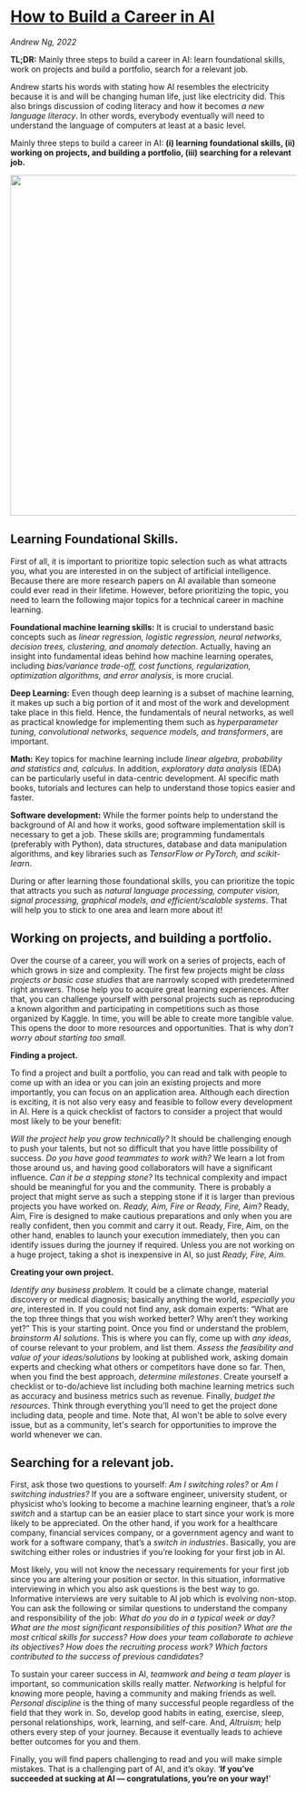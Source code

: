 # [How to Build a Career in AI](https://info.deeplearning.ai/how-to-build-a-career-in-ai-book)
*Andrew Ng, 2022*

**TL;DR:** Mainly three steps to build a career in AI: learn foundational skills, work on projects and build a portfolio, search for a relevant job.

Andrew starts his words with stating how AI resembles the electricity because it is and will be changing human life, just like electricity did.
This also brings discussion of coding literacy and how it becomes *a new* *language literacy*. In other words, everybody eventually will need to 
understand the language of computers at least at a basic level.

Mainly three steps to build a career in AI: **(i) learning foundational skills, (ii) working on projects, and building a portfolio, (iii) searching for a relevant job.**

<p align="center">
  <img src="https://github.com/muratonuryildirim/muratonuryildirim.github.io/blob/master/paper_figs/ai_career_steps.png?raw=true" width=600>
</p>

## **Learning Foundational Skills.**

First of all, it is important to prioritize topic selection such as what attracts you, what you are interested in on the subject of artificial intelligence. 
Because there are more research papers on AI available than someone could ever read in their lifetime. However, before prioritizing the topic, you need to learn
the following major topics for a technical career in machine learning.

**Foundational machine learning skills:** It is crucial to understand basic concepts such as *linear regression, logistic regression, neural networks, 
decision trees, clustering, and anomaly detection*. Actually, having an insight into fundamental ideas behind how machine learning operates, 
including *bias/variance trade-off, cost functions, regularization, optimization algorithms, and error analysis*, is more crucial.

**Deep Learning:** Even though deep learning is a subset of machine learning, it makes up such a big portion of it and most of the work and development
take place in this field. Hence, the fundamentals of neural networks, as well as practical knowledge for implementing them such as *hyperparameter tuning, 
convolutional networks, sequence models, and transformers*, are important.

**Math:** Key topics for machine learning include *linear algebra, probability and statistics and, calculus*. In addition, *exploratory data analysis* (EDA)
can be particularly useful in data-centric development. AI specific math books, tutorials and lectures can help to understand those topics easier and faster.

**Software development:** While the former points help to understand the background of AI and how it works, good software implementation skill is necessary to get
a job. These skills are; programming fundamentals (preferably with Python), data structures, database and data manipulation algorithms, and key libraries such
as *TensorFlow or PyTorch, and scikit-learn*.

During or after learning those foundational skills, you can prioritize the topic that attracts you such as *natural language processing, computer vision,
signal processing, graphical models, and efficient/scalable systems*. That will help you to stick to one area and learn more about it!

## **Working on projects, and building a portfolio.**

Over the course of a career, you will work on a series of projects, each of which grows in size and complexity. The first few projects might be
*class projects or basic case studies* that are narrowly scoped with predetermined right answers. Those help you to acquire great learning experiences.
After that, you can challenge yourself with personal projects such as reproducing a known algorithm and participating in competitions such as those 
organized by Kaggle. In time, you will be able to create more tangible value. This opens the door to more resources and opportunities. That is why
*don’t worry about starting too small.* 

**Finding a project.**

To find a project and built a portfolio, you can read and talk with people to come up with an idea or you can join an existing projects and more importantly,
you can focus on an application area. Although each direction is exciting, it is not also very easy and feasible to follow every development in AI.
Here is a quick checklist of factors to consider a project that would most likely to be your benefit: 

*Will the project help you grow technically?* It should be challenging enough to push your talents, but not so difficult that you have little possibility of success.
*Do you have good teammates to work with?*  We learn a lot from those around us, and having good collaborators will have a significant influence.
*Can it be a stepping stone?* Its technical complexity and impact should be meaningful for you and the community. 
There is probably a project that might serve as such a stepping stone if it is larger than previous projects you have worked on.
*Ready, Aim, Fire or Ready, Fire, Aim?* Ready, Aim, Fire is designed to make cautious preparations and only when you are really confident, 
then you commit and carry it out. Ready, Fire, Aim, on the other hand, enables to launch your execution immediately, then you can identify issues 
during the journey if required. Unless you are not working on a huge project, taking a shot is inexpensive in AI, so just *Ready, Fire, Aim.*

**Creating your own project.**

*Identify any business problem.* It could be a climate change, material discovery or medical diagnosis; basically anything the world,
*especially you are*, interested in. If you could not find any, ask domain experts: “What are the top three things that you wish worked better?
Why aren’t they working yet?” This is your starting point. Once you find or understand the problem, *brainstorm AI solutions*. This is where you can fly,
come up with *any ideas*, of course relevant to your problem, and list them. *Assess the feasibility and value of your ideas/solutions* by looking at 
published work, asking domain experts and checking what others or competitors have done so far. Then, when you find the best approach, 
*determine milestones*. Create yourself a checklist or to-do/achieve list including both machine learning metrics such as accuracy and business metrics
such as revenue. Finally, *budget the resources*. Think through everything you’ll need to get the project done including data, people and time. 
Note that, AI won't be able to solve every issue, but as a community, let's search for opportunities to improve the world whenever we can. 

## **Searching for a relevant job.**

First, ask those two questions to yourself: *Am I switching roles?* or *Am I switching industries?* If you are a software engineer, university student,
or physicist who’s looking to become a machine learning engineer, that’s a *role switch* and a startup can be an easier place to start since your work is 
more likely to be appreciated. On the other hand, if you work for a healthcare company, financial services company, or a government agency and want to work for 
a software company, that’s a *switch in industries*. Basically, you are switching either roles or industries if you’re looking for your first job in AI.

Most likely, you will not know the necessary requirements for your first job since you are altering your position or sector.  In this situation, informative 
interviewing in which you also ask questions is the best way to go. Informative interviews are very suitable to AI job which is evolving non-stop. You can ask 
the following or similar questions to understand the company and responsibility of the job: 
*What do you do in a typical week or day? What are the most significant responsibilities of this position? What are the most critical skills for success? 
How does your team collaborate to achieve its objectives? How does the recruiting process work? Which factors contributed to the success of previous candidates?*

To sustain your career success in AI, *teamwork and being a team player* is important, so communication skills really matter. 
*Networking* is helpful for knowing more people, having a community and making friends as well. *Personal discipline* is the thing of many successful people 
regardless of the field that they work in. So, develop good habits in eating, exercise, sleep, personal relationships, work, learning, and self-care. 
And, *Altruism;* help others every step of your journey. Because it eventually leads to achieve better outcomes for you and them.

Finally, you will find papers challenging to read and you will make simple mistakes. That is a challenging part of AI, and it’s okay.
‘**If you’ve succeeded at sucking at AI — congratulations, you’re on your way!**’
